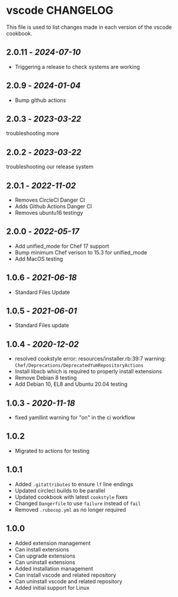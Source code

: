 # vscode CHANGELOG

This file is used to list changes made in each version of the vscode cookbook.

## 2.0.11 - *2024-07-10*

* Triggering a release to check systems are working

## 2.0.9 - *2024-01-04*

* Bump github actions

## 2.0.3 - *2023-03-22*

troubleshooting more

## 2.0.2 - *2023-03-22*

troubleshooting our release system

## 2.0.1 - *2022-11-02*

* Removes CircleCI Danger CI
* Adds Github Actions Danger CI
* Removes ubuntu16 testingy

## 2.0.0 - *2022-05-17*

* Add unified_mode for Chef 17 support
* Bump minimum Chef verison to 15.3 for unified_mode
* Add MacOS testing

## 1.0.6 - *2021-06-18*

* Standard Files Update

## 1.0.5 - *2021-06-01*

* Standard Files update

## 1.0.4 - *2020-12-02*

* resolved cookstyle error: resources/installer.rb:39:7 warning: `Chef/Deprecations/DeprecatedYumRepositoryActions`
* Install libxcb which is required to properly install extensions
* Remove Debian 8 testing
* Add Debian 10, EL8 and Ubuntu 20.04 testing

## 1.0.3 - *2020-11-18*

* fixed yamllint warning for "on" in the ci workflow

## 1.0.2

* Migrated to actions for testing

## 1.0.1

* Added `.gitattributes` to ensure `lf` line endings
* Updated circleci builds to be parallel
* Updated cookbook with latest `cookstyle` fixes
* Changed `Dangerfile` to use `failure` instead of `fail`
* Removed `.rubocop.yml` as no longer required

## 1.0.0

* Added extension management
* Can install extensions
* Can upgrade extensions
* Can uninstall extensions
* Added installation management
* Can install vscode and related repository
* Can uninstall vscode and related repository
* Added initial support for Linux
